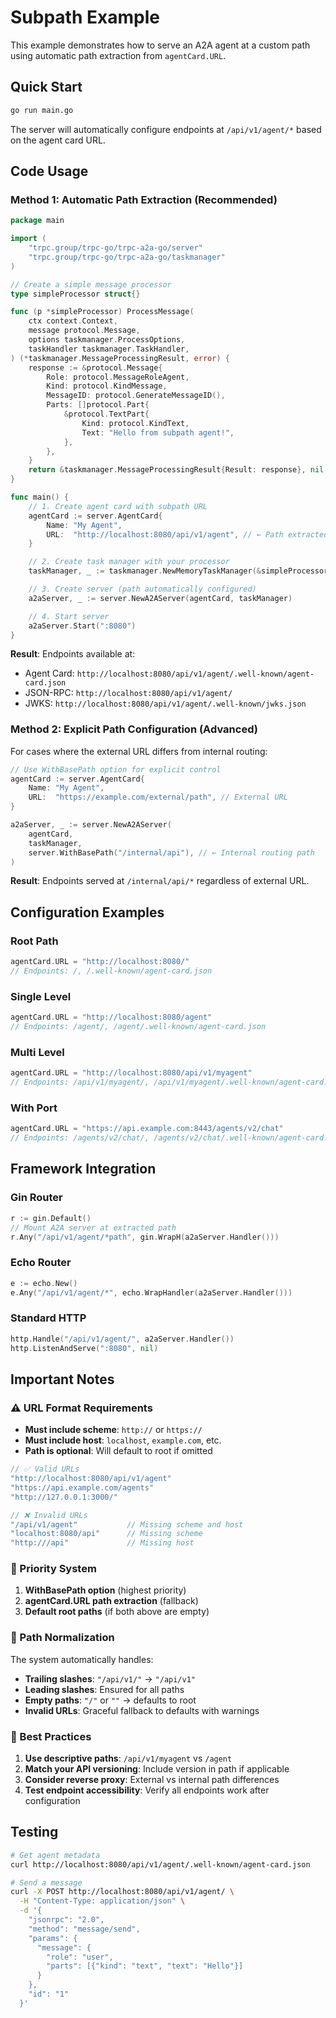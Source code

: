 # Subpath Example

This example demonstrates how to serve an A2A agent at a custom path using automatic path extraction from `agentCard.URL`.

## Quick Start

```bash
go run main.go
```

The server will automatically configure endpoints at `/api/v1/agent/*` based on the agent card URL.

## Code Usage

### Method 1: Automatic Path Extraction (Recommended)

```go
package main

import (
    "trpc.group/trpc-go/trpc-a2a-go/server"
    "trpc.group/trpc-go/trpc-a2a-go/taskmanager"
)

// Create a simple message processor
type simpleProcessor struct{}

func (p *simpleProcessor) ProcessMessage(
    ctx context.Context,
    message protocol.Message,
    options taskmanager.ProcessOptions,
    taskHandler taskmanager.TaskHandler,
) (*taskmanager.MessageProcessingResult, error) {
    response := &protocol.Message{
        Role: protocol.MessageRoleAgent,
        Kind: protocol.KindMessage,
        MessageID: protocol.GenerateMessageID(),
        Parts: []protocol.Part{
            &protocol.TextPart{
                Kind: protocol.KindText,
                Text: "Hello from subpath agent!",
            },
        },
    }
    return &taskmanager.MessageProcessingResult{Result: response}, nil
}

func main() {
    // 1. Create agent card with subpath URL
    agentCard := server.AgentCard{
        Name: "My Agent",
        URL:  "http://localhost:8080/api/v1/agent", // ← Path extracted automatically
    }

    // 2. Create task manager with your processor
    taskManager, _ := taskmanager.NewMemoryTaskManager(&simpleProcessor{})

    // 3. Create server (path automatically configured)
    a2aServer, _ := server.NewA2AServer(agentCard, taskManager)

    // 4. Start server
    a2aServer.Start(":8080")
}
```

**Result**: Endpoints available at:
- Agent Card: `http://localhost:8080/api/v1/agent/.well-known/agent-card.json`  
- JSON-RPC: `http://localhost:8080/api/v1/agent/`
- JWKS: `http://localhost:8080/api/v1/agent/.well-known/jwks.json`

### Method 2: Explicit Path Configuration (Advanced)

For cases where the external URL differs from internal routing:

```go
// Use WithBasePath option for explicit control
agentCard := server.AgentCard{
    Name: "My Agent", 
    URL:  "https://example.com/external/path", // External URL
}

a2aServer, _ := server.NewA2AServer(
    agentCard, 
    taskManager,
    server.WithBasePath("/internal/api"), // ← Internal routing path
)
```

**Result**: Endpoints served at `/internal/api/*` regardless of external URL.

## Configuration Examples

### Root Path
```go
agentCard.URL = "http://localhost:8080/"
// Endpoints: /, /.well-known/agent-card.json
```

### Single Level
```go
agentCard.URL = "http://localhost:8080/agent"  
// Endpoints: /agent/, /agent/.well-known/agent-card.json
```

### Multi Level
```go
agentCard.URL = "http://localhost:8080/api/v1/myagent"
// Endpoints: /api/v1/myagent/, /api/v1/myagent/.well-known/agent-card.json
```

### With Port
```go
agentCard.URL = "https://api.example.com:8443/agents/v2/chat"
// Endpoints: /agents/v2/chat/, /agents/v2/chat/.well-known/agent-card.json
```

## Framework Integration

### Gin Router
```go
r := gin.Default()
// Mount A2A server at extracted path
r.Any("/api/v1/agent/*path", gin.WrapH(a2aServer.Handler()))
```

### Echo Router  
```go
e := echo.New()
e.Any("/api/v1/agent/*", echo.WrapHandler(a2aServer.Handler()))
```

### Standard HTTP
```go
http.Handle("/api/v1/agent/", a2aServer.Handler())
http.ListenAndServe(":8080", nil)
```

## Important Notes

### ⚠️ URL Format Requirements
- **Must include scheme**: `http://` or `https://`
- **Must include host**: `localhost`, `example.com`, etc.
- **Path is optional**: Will default to root if omitted

```go
// ✅ Valid URLs
"http://localhost:8080/api/v1/agent"
"https://api.example.com/agents"  
"http://127.0.0.1:3000/"

// ❌ Invalid URLs  
"/api/v1/agent"           // Missing scheme and host
"localhost:8080/api"      // Missing scheme
"http:///api"             // Missing host
```

### 🔄 Priority System
1. **WithBasePath option** (highest priority)
2. **agentCard.URL path extraction** (fallback)  
3. **Default root paths** (if both above are empty)

### 📁 Path Normalization
The system automatically handles:
- **Trailing slashes**: `"/api/v1/"` → `"/api/v1"`
- **Leading slashes**: Ensured for all paths
- **Empty paths**: `"/"` or `""` → defaults to root
- **Invalid URLs**: Graceful fallback to defaults with warnings

### 🚀 Best Practices

1. **Use descriptive paths**: `/api/v1/myagent` vs `/agent`
2. **Match your API versioning**: Include version in path if applicable  
3. **Consider reverse proxy**: External vs internal path differences
4. **Test endpoint accessibility**: Verify all endpoints work after configuration

## Testing

```bash
# Get agent metadata
curl http://localhost:8080/api/v1/agent/.well-known/agent-card.json

# Send a message  
curl -X POST http://localhost:8080/api/v1/agent/ \
  -H "Content-Type: application/json" \
  -d '{
    "jsonrpc": "2.0",
    "method": "message/send", 
    "params": {
      "message": {
        "role": "user",
        "parts": [{"kind": "text", "text": "Hello"}]
      }
    },
    "id": "1"
  }'
```
